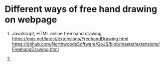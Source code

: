 # Different ways of free hand drawing on webpage

1. JavaScript, HTML
online free hand drawing
https://gojs.net/latest/extensions/FreehandDrawing.html  
https://github.com/NorthwoodsSoftware/GoJS/blob/master/extensions/FreehandDrawing.html  

2. 
